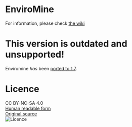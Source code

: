 EnviroMine
==========
For information, please check [the wiki](https://github.com/Funwayguy/EnviroMine/wiki)


This version is outdated and unsupported!
=========================================
Enviromine _has_ been [ported to 1.7](https://github.com/EnviroMine/EnviroMine-1.7).


Licence
=======
CC BY-NC-SA 4.0  
[Human readable form](http://creativecommons.org/licenses/by-nc-sa/4.0/)  
[Original source](http://creativecommons.org/licenses/by-nc-sa/4.0/legalcode)  
![Licence](http://i.creativecommons.org/l/by-nc-sa/3.0/88x31.png)
